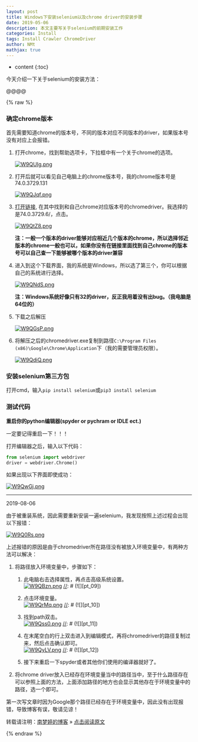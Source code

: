 ```yaml
---
layout: post
title: Windows下安装selenium以及chrome driver的安装步骤  
date: 2019-05-06
description: 本文主要写关于selenium的前期安装工作
categories: Install
tags: Install Crawler ChromeDriver 
author: NMt
mathjax: true
---
```


* content
{:toc}

今天介绍一下关于selenium的安装方法：  

@@@@


{% raw %}
### 确定chrome版本  

首先需要知道chrome的版本号，不同的版本对应不同版本的driver，如果版本号没有对应上会报错。  

1. 打开chrome，找到帮助选项卡，下拉框中有一个关于chrome的选项。  

   [//]: # (![][pt_01])
[![W9QUIg.png](https://z3.ax1x.com/2021/07/11/W9QUIg.png)](https://imgtu.com/i/W9QUIg)
  
2. 打开后就可以看见自己电脑上的chrome版本号，我的chrome版本号是74.0.3729.131  

   [//]: # (![][pt_02])
  [![W9QJqf.png](https://z3.ax1x.com/2021/07/11/W9QJqf.png)](https://imgtu.com/i/W9QJqf)
  
3. [打开链接][link_chromedriver], 在其中找到和自己chrome对应版本号的chromedriver。我选择的是74.0.3729.6/，点击。    

   [//]: # (![][pt_03])
  [![W9QtZ8.png](https://z3.ax1x.com/2021/07/11/W9QtZ8.png)](https://imgtu.com/i/W9QtZ8)  
  
   **注：一般一个版本的driver能够对应相近几个版本的chrome，所以选择邻近版本的chrome一般也可以，如果你没有在链接里面找到自己chrome的版本号可以自己查一下能够被哪个版本的driver兼容**  
  

4. 进入到这个下载界面，我的系统是Windows，所以选了第三个，你可以根据自己的系统进行选择。  

   [//]: # (![][pt_04])
[![W9QNdS.png](https://z3.ax1x.com/2021/07/11/W9QNdS.png)](https://imgtu.com/i/W9QNdS)  

   **注：Windows系统好像只有32的driver，反正我用着没有出bug。（我电脑是64位的）**  
  

5. 下载之后解压  

    [//]: # (![][pt_05])
  [![W9QGsP.png](https://z3.ax1x.com/2021/07/11/W9QGsP.png)](https://imgtu.com/i/W9QGsP)  

6. 将解压之后的chromedriver.exe复制到路径`C:\Program Files (x86)\Google\Chrome\Application`下（我的需要管理员权限）。

   [//]: # (![][pt_06])
[![W9QdiQ.png](https://z3.ax1x.com/2021/07/11/W9QdiQ.png)](https://imgtu.com/i/W9QdiQ)  

### 安装selenium第三方包  

打开cmd，输入`pip install selenium`或`pip3 install selenium`  

### 测试代码  

**重启你的python编辑器(spyder or pychram or IDLE ect.)**  

一定要记得重启一下！！！  

打开编辑器之后，输入以下代码：  

```python
from selenium import webdriver
driver = webdriver.Chrome()
```

如果出现以下界面即使成功：

[//]: # (![][pt_07])
[![W9QwGj.png](https://z3.ax1x.com/2021/07/11/W9QwGj.png)](https://imgtu.com/i/W9QwGj)  

---
2019-08-06  

由于被重装系统，因此需要重新安装一遍selenium，我发现按照上述过程会出现以下报错：  

[//]: # (![][pt_08])
[![W9Q0Rs.png](https://z3.ax1x.com/2021/07/11/W9Q0Rs.png)](https://imgtu.com/i/W9Q0Rs)  

上述报错的原因是由于chromedriver所在路径没有被放入环境变量中，有两种方法可以解决：

1. 将路径放入环境变量中，步骤如下：   

   1. 此电脑右击选择属性，再点击高级系统设置。  
      [![W9QBzn.png](https://z3.ax1x.com/2021/07/11/W9QBzn.png)](https://imgtu.com/i/W9QBzn)
      [//]: # (![][pt_09])  
	  
   2. 点击环境变量。  
      [![W9QrMq.png](https://z3.ax1x.com/2021/07/11/W9QrMq.png)](https://imgtu.com/i/W9QrMq)
	  [//]: # (![][pt_10])  
	  
   3. 找到path双击。  
      [![W9Qss0.png](https://z3.ax1x.com/2021/07/11/W9Qss0.png)](https://imgtu.com/i/W9Qss0)
	  [//]: # (![][pt_11])  
	  
   4. 在末尾空白的行上双击进入到编辑模式，再将chromedriver的路径复制过来，然后点击确认即可。  
      [![W9QyLV.png](https://z3.ax1x.com/2021/07/11/W9QyLV.png)](https://imgtu.com/i/W9QyLV)
	  [//]: # (![][pt_12])  
	  
   5. 接下来重启一下spyder或者其他你们使用的编译器就好了。  

2. 将chrome driver放入已经存在环境变量当中的路径当中，至于什么路径存在可以参照上面的方法，上面添加路径的地方也会显示其他存在于环境变量中的路径，选一个即可。  

第一次写文章时因为Google那个路径已经存在于环境变量中，因此没有出现报错，导致博客有误，敬请见谅！  


转载请注明：[南梦婷的博客](https://norah2.github.io) » [点击阅读原文](https://norah2.github.io/2019/05/selenium_install/)   

<!--以下是本文用到的链接  

[pt_01]: /images/posts/selenium_install/01.png
[pt_02]: /images/posts/selenium_install/02.png
[pt_03]: /images/posts/selenium_install/03.png
[pt_04]: /images/posts/selenium_install/04.png
[pt_05]: /images/posts/selenium_install/05.png
[pt_06]: /images/posts/selenium_install/06.png
[pt_07]: /images/posts/selenium_install/07.png
[pt_08]: /images/posts/selenium_install/08.png
[pt_09]: /images/posts/selenium_install/09.png
[pt_10]: /images/posts/selenium_install/10.png
[pt_11]: /images/posts/selenium_install/11.png
[pt_12]: /images/posts/selenium_install/12.png
[![W9QUIg.png](https://z3.ax1x.com/2021/07/11/W9QUIg.png)](https://imgtu.com/i/W9QUIg)
[![W9QJqf.png](https://z3.ax1x.com/2021/07/11/W9QJqf.png)](https://imgtu.com/i/W9QJqf)
[![W9QtZ8.png](https://z3.ax1x.com/2021/07/11/W9QtZ8.png)](https://imgtu.com/i/W9QtZ8)
[![W9QNdS.png](https://z3.ax1x.com/2021/07/11/W9QNdS.png)](https://imgtu.com/i/W9QNdS)
[![W9QGsP.png](https://z3.ax1x.com/2021/07/11/W9QGsP.png)](https://imgtu.com/i/W9QGsP)
[![W9QdiQ.png](https://z3.ax1x.com/2021/07/11/W9QdiQ.png)](https://imgtu.com/i/W9QdiQ)
[![W9QwGj.png](https://z3.ax1x.com/2021/07/11/W9QwGj.png)](https://imgtu.com/i/W9QwGj)
[![W9Q0Rs.png](https://z3.ax1x.com/2021/07/11/W9Q0Rs.png)](https://imgtu.com/i/W9Q0Rs)
[![W9QBzn.png](https://z3.ax1x.com/2021/07/11/W9QBzn.png)](https://imgtu.com/i/W9QBzn)
[![W9QrMq.png](https://z3.ax1x.com/2021/07/11/W9QrMq.png)](https://imgtu.com/i/W9QrMq)
[![W9Qss0.png](https://z3.ax1x.com/2021/07/11/W9Qss0.png)](https://imgtu.com/i/W9Qss0)
[![W9QyLV.png](https://z3.ax1x.com/2021/07/11/W9QyLV.png)](https://imgtu.com/i/W9QyLV)
-->
[link_chromedriver]: http://npm.taobao.org/mirrors/chromedriver/  

{% endraw %}
